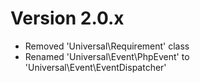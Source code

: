 Version 2.0.x
=============

- Removed 'Universal\Requirement' class
- Renamed 'Universal\Event\PhpEvent' to 'Universal\Event\EventDispatcher'
